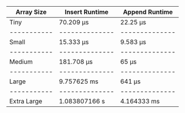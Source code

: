 | Array Size  | Insert Runtime | Append Runtime |
| ----------- | -------------- | -------------- |
| Tiny        | 70.209 μs      | 22.25 μs       |
| ----------- | -------------- | -------------- |
| Small       | 15.333 μs      | 9.583 μs       |
| ----------- | -------------- | -------------- |
| Medium      | 181.708 μs     | 65 μs          |
| ----------- | -------------- | -------------- |
| Large       | 9.757625 ms    | 641 μs         |
| ----------- | -------------- | -------------- |
| Extra Large | 1.083807166 s  | 4.164333 ms    | 
